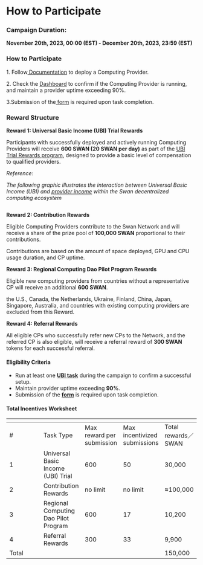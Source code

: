 # How to Participate

### **Campaign Duration:**

**November 20th, 2023, 00:00 (EST) - December 20th, 2023, 23:59 (EST)**

### How to Participate

1\. Follow[ Documentation](https://docs.lagrangedao.org/lagrange-dao/computing) to deploy a Computing Provider.

2\. Check the [Dashboard](https://provider.lagrangedao.org/provider-status) to confirm if the Computing Provider is running, and maintain a provider uptime exceeding 90%.

3.Submission of the[ form](https://docs.google.com/forms/d/e/1FAIpQLSeTDXjTGmPB7MuSGJJZMO2Ctk12VAoYU6aTmLeFR0jeW5M-zw/viewform) is required upon task completion.

### Reward Structure

**Reward 1: Universal Basic Income (UBI) Trial Rewards**

Participants with successfully deployed and actively running Computing Providers will receive **600 SWAN (20 SWAN per day)** as part of the [UBI Trial Rewards program](https://docs.filswan.com/getting-started/protocol-stack/economic-system/universal-basic-income-ubi), designed to provide a basic level of compensation to qualified providers.

_Reference:_

_The following graphic illustrates the interaction between Universal Basic Income (UBI) and_ [_provider income_](https://docs.filswan.com/getting-started/protocol-stack/economic-system/swan-provider-income) _within the Swan decentralized computing ecosystem_

<figure><img src="https://lh7-us.googleusercontent.com/bAvHC3ra-5NR4MZI0kAGNkdXjZgJUfYS8RHZq54aZeVKaV7-WaIdSzNL7R4Wu1PjSuSWiXw7dlMlSTcEoN6RZ98YXyjLefOF25hUPf2wLWo0yNGTZzaprv7FKuiSbVpuL2epmGmU89K1DqnQ0xIFNpw" alt=""><figcaption></figcaption></figure>

**Reward 2: Contribution Rewards**

Eligible Computing Providers contribute to the Swan Network and will receive a share of the prize pool of **100,000 SWAN** proportional to their contributions.

Contributions are based on the amount of space deployed, GPU and CPU usage duration, and CP uptime.

**Reward 3: Regional Computing Dao Pilot Program Rewards**

Eligible new computing providers from countries without a representative CP will receive an additional **600 SWAN**.

the U.S., Canada, the Netherlands, Ukraine, Finland, China, Japan, Singapore, Australia, and countries with existing computing providers are excluded from this Reward.

**Reward 4: Referral Rewards**

All eligible CPs who successfully refer new CPs to the Network, and the referred CP is also eligible, will receive a referral reward of **300 SWAN** tokens for each successful referral.

#### Eligibility Criteria

* Run at least one [**UBI task**](../../orchestrator/orchestrator/computing-provider-setup/faq.md) during the campaign to confirm a successful setup.
* Maintain provider uptime exceeding **90%**.
* Submission of the [**form**](https://docs.google.com/forms/d/e/1FAIpQLSeTDXjTGmPB7MuSGJJZMO2Ctk12VAoYU6aTmLeFR0jeW5M-zw/viewform) is required upon task completion.

#### Total Incentives Worksheet

<table data-header-hidden><thead><tr><th width="80"></th><th></th><th></th><th></th><th></th></tr></thead><tbody><tr><td>#</td><td>Task Type</td><td>Max reward per submission</td><td>Max incentivized submissions</td><td>Total rewards／SWAN</td></tr><tr><td>1</td><td>Universal Basic Income (UBI) Trial</td><td>600</td><td>50</td><td>30,000</td></tr><tr><td>2</td><td>Contribution Rewards</td><td>no limit</td><td>no limit</td><td>≈100,000</td></tr><tr><td>3</td><td>Regional Computing Dao Pilot Program</td><td>600</td><td>17</td><td>10,200</td></tr><tr><td>4</td><td>Referral Rewards</td><td>300</td><td>33</td><td>9,900</td></tr><tr><td>Total</td><td><br></td><td><br></td><td><br></td><td>150,000</td></tr></tbody></table>
